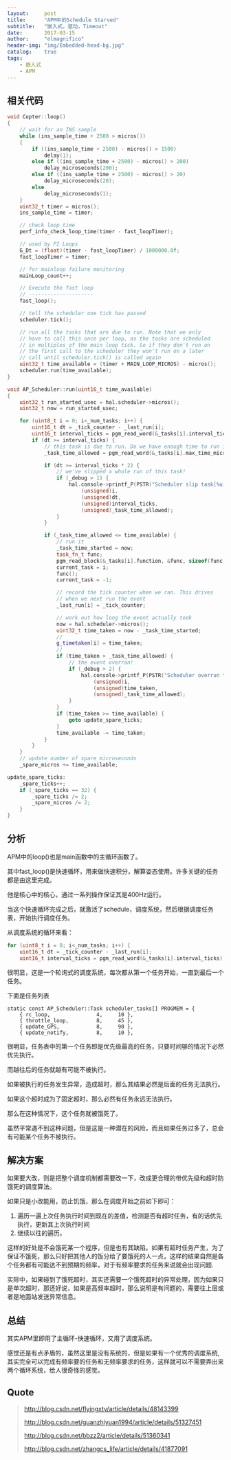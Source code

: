 ```yaml
---
layout:     post
title:      "APM中的Schedule Starved"
subtitle:   "嵌入式，驱动，Timeout"
date:       2017-03-15
author:     "elmagnifico"
header-img: "img/Embedded-head-bg.jpg"
catalog:    true
tags:
    - 嵌入式
    - APM
---
```


## 相关代码

```cpp
void Copter::loop()
{
	// wait for an INS sample
	while (ins_sample_time + 2500 > micros())
	{
		if ((ins_sample_time + 2500) - micros() > 1500)
			delay(1);
		else if ((ins_sample_time + 2500) - micros() > 200)
			delay_microseconds(200);
		else if ((ins_sample_time + 2500) - micros() > 20)
			delay_microseconds(20);
		else
			delay_microseconds(1);
	}
	uint32_t timer = micros();
	ins_sample_time = timer;

	// check loop time
	perf_info_check_loop_time(timer - fast_loopTimer);

	// used by PI Loops
	G_Dt = (float)(timer - fast_loopTimer) / 1000000.0f;
	fast_loopTimer = timer;

	// for mainloop failure monitoring
	mainLoop_count++;

	// Execute the fast loop
	// ---------------------
	fast_loop();

	// tell the scheduler one tick has passed
	scheduler.tick();

	// run all the tasks that are due to run. Note that we only
	// have to call this once per loop, as the tasks are scheduled
	// in multiples of the main loop tick. So if they don't run on
	// the first call to the scheduler they won't run on a later
	// call until scheduler.tick() is called again
	uint32_t time_available = (timer + MAIN_LOOP_MICROS) - micros();
	scheduler.run(time_available);
}

void AP_Scheduler::run(uint16_t time_available)
{
	uint32_t run_started_usec = hal.scheduler->micros();
	uint32_t now = run_started_usec;

	for (uint8_t i = 0; i<_num_tasks; i++) {
		uint16_t dt = _tick_counter - _last_run[i];
		uint16_t interval_ticks = pgm_read_word(&_tasks[i].interval_ticks);
		if (dt >= interval_ticks) {
			// this task is due to run. Do we have enough time to run it?
			_task_time_allowed = pgm_read_word(&_tasks[i].max_time_micros);

			if (dt >= interval_ticks * 2) {
				// we've slipped a whole run of this task!
				if (_debug > 1) {
					hal.console->printf_P(PSTR("Scheduler slip task[%u] (%u/%u/%u)\n"),
						(unsigned)i,
						(unsigned)dt,
						(unsigned)interval_ticks,
						(unsigned)_task_time_allowed);
				}
			}

			if (_task_time_allowed <= time_available) {
				// run it
				_task_time_started = now;
				task_fn_t func;
				pgm_read_block(&_tasks[i].function, &func, sizeof(func));
				current_task = i;
				func();
				current_task = -1;

				// record the tick counter when we ran. This drives
				// when we next run the event
				_last_run[i] = _tick_counter;

				// work out how long the event actually took
				now = hal.scheduler->micros();
				uint32_t time_taken = now - _task_time_started;
				//
				g_timetaken[i] = time_taken;
				//
				if (time_taken > _task_time_allowed) {
					// the event overran!
					if (_debug > 2) {
						hal.console->printf_P(PSTR("Scheduler overrun task[%u] (%u/%u)\n"),
							(unsigned)i,
							(unsigned)time_taken,
							(unsigned)_task_time_allowed);
					}
				}
				if (time_taken >= time_available) {
					goto update_spare_ticks;
				}
				time_available -= time_taken;
			}
		}
	}
	// update number of spare microseconds
	_spare_micros += time_available;

update_spare_ticks:
	_spare_ticks++;
	if (_spare_ticks == 32) {
		_spare_ticks /= 2;
		_spare_micros /= 2;
	}
}
```
## 分析

APM中的loop()也是main函数中的主循环函数了。

其中fast_loop()是快速循环，用来做快速积分，解算姿态使用。许多关键的任务都是由这里完成。

他是核心中的核心，通过一系列操作保证其是400Hz运行。

当这个快速循环完成之后，就激活了schedule，调度系统，然后根据调度任务表，开始执行调度任务。

从调度系统的循环来看：

```cpp
for (uint8_t i = 0; i<_num_tasks; i++) {
	uint16_t dt = _tick_counter - _last_run[i];
	uint16_t interval_ticks = pgm_read_word(&_tasks[i].interval_ticks);
```

很明显，这是一个轮询式的调度系统，每次都从第一个任务开始，一直到最后一个任务。

下面是任务列表

	static const AP_Scheduler::Task scheduler_tasks[] PROGMEM = {
	    { rc_loop,               4,     10 },
	    { throttle_loop,         8,     45 },
	    { update_GPS,            8,     90 },
	    { update_notify,         8,     10 },

很明显，任务表中的第一个任务即是优先级最高的任务，只要时间够的情况下必然优先执行。

而越往后的任务就越有可能不被执行。

如果被执行的任务发生异常，造成超时，那么其结果必然是后面的任务无法执行。

如果这个超时成为了固定超时，那么必然有任务永远无法执行。

那么在这种情况下，这个任务就被饿死了。

虽然平常遇不到这种问题，但是这是一种潜在的风险，而且如果任务过多了，总会有可能某个任务不被执行。

## 解决方案

如果要大改，则是把整个调度机制都需要改一下，改成更合理的带优先级和超时防饿死的调度算法。

如果只是小改能用，防止饥饿，那么在调度开始之前如下即可：

1. 遍历一遍上次任务执行时间到现在的差值，检测是否有超时任务，有的话优先执行，更新其上次执行时间
2. 继续以往的遍历。

这样的好处是不会饿死某一个程序，但是也有其缺陷，如果有超时任务产生，为了保证不饿死，那么只好把其他人的饭分给了要饿死的人一点，这样的结果自然是各个任务都有可能达不到预期的频率，对于有频率要求的任务来说就会出现问题.

实际中，如果碰到了饿死超时，其实还需要一个饿死超时的异常处理，因为如果只是单次超时，那还好说，如果是高频率超时，那么说明是有问题的，需要往上层或者是地面站发送异常信息。

## 总结

其实APM里即用了主循环-快速循环，又用了调度系统。

感觉还是有点矛盾的，虽然这里是没有系统的，但是如果有一个优秀的调度系统,其实完全可以完成有频率要的任务和无频率要求的任务，这样就可以不需要弄出来两个循环系统，给人很奇怪的感觉。

## Quote

> http://blog.csdn.net/flyingxty/article/details/48143399
>
> http://blog.csdn.net/guanzhiyuan1994/article/details/51327451
>
> http://blog.csdn.net/bbzz2/article/details/51360341
>
> http://blog.csdn.net/zhangcs_life/article/details/41877091
